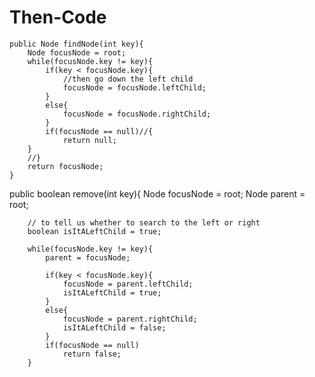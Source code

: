 # Then-Code

	public Node findNode(int key){
		Node focusNode = root;
		while(focusNode.key != key){
			if(key < focusNode.key){
				//then go down the left child
				focusNode = focusNode.leftChild;			
			}
			else{
				focusNode = focusNode.rightChild;
			}
			if(focusNode == null)//{
				return null;
		}
		//}
		return focusNode;
	}


public boolean remove(int key){
		Node focusNode = root;
		Node parent = root;
		
		// to tell us whether to search to the left or right
		boolean isItALeftChild = true;
		
		while(focusNode.key != key){
			parent = focusNode;
			
			if(key < focusNode.key){
				focusNode = parent.leftChild;
				isItALeftChild = true;
			}
			else{
				focusNode = parent.rightChild;
				isItALeftChild = false;
			}
			if(focusNode == null)
				return false;
		}
